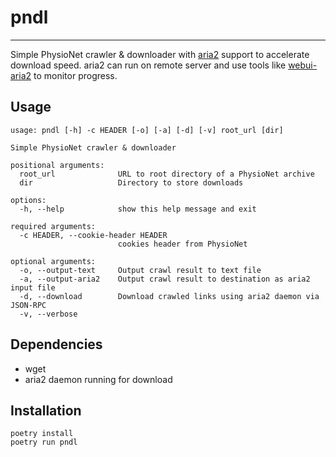 # pndl

---
Simple PhysioNet crawler & downloader with [aria2](https://aria2.github.io/) support to accelerate download speed.
aria2 can run on remote server and use tools like [webui-aria2](https://github.com/ziahamza/webui-aria2) to monitor progress.

## Usage
```
usage: pndl [-h] -c HEADER [-o] [-a] [-d] [-v] root_url [dir]

Simple PhysioNet crawler & downloader

positional arguments:
  root_url              URL to root directory of a PhysioNet archive
  dir                   Directory to store downloads

options:
  -h, --help            show this help message and exit

required arguments:
  -c HEADER, --cookie-header HEADER
                        cookies header from PhysioNet

optional arguments:
  -o, --output-text     Output crawl result to text file
  -a, --output-aria2    Output crawl result to destination as aria2 input file
  -d, --download        Download crawled links using aria2 daemon via JSON-RPC
  -v, --verbose
```
## Dependencies
* wget
* aria2 daemon running for download

## Installation
```
poetry install
poetry run pndl
```
